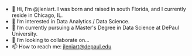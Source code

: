 - 👋 Hi, I’m @jleniart. I was born and raised in south Florida, and I currently reside in Chicago, IL.
- 👀 I’m interested in Data Analytics / Data Science.
- 🌱 I’m currently pursuing a Master's Degree in Data Science at DePaul University.
- 💞️ I’m looking to collaborate on...
- 📫 How to reach me: jleniart@depaul.edu

<!---
jleniart/jleniart is a ✨ special ✨ repository because its `README.md` (this file) appears on your GitHub profile.
You can click the Preview link to take a look at your changes.
--->
